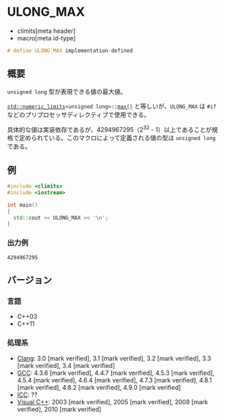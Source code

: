 # ULONG_MAX
* climits[meta header]
* macro[meta id-type]

```cpp
# define ULONG_MAX implementation-defined
```

## 概要
`unsigned long` 型が表現できる値の最大値。

[`std::numeric_limits`](/reference/limits/numeric_limits.md)`<unsigned long>::`[`max()`](/reference/limits/numeric_limits/max.md) と等しいが、`ULONG_MAX` は `#if` などのプリプロセッサディレクティブで使用できる。

具体的な値は実装依存であるが、4294967295（2<sup>32</sup> - 1）以上であることが規格で定められている。このマクロによって定義される値の型は `unsigned long` である。


## 例
```cpp example
#include <climits>
#include <iostream>

int main()
{
  std::cout << ULONG_MAX << '\n';
}
```


### 出力例
```
4294967295
```

## バージョン
### 言語
- C++03
- C++11


### 処理系
- [Clang](/implementation.md#clang): 3.0 [mark verified], 3.1 [mark verified], 3.2 [mark verified], 3.3 [mark verified], 3.4 [mark verified]
- [GCC](/implementation.md#gcc): 4.3.6 [mark verified], 4.4.7 [mark verified], 4.5.3 [mark verified], 4.5.4 [mark verified], 4.6.4 [mark verified], 4.7.3 [mark verified], 4.8.1 [mark verified], 4.8.2 [mark verified], 4.9.0 [mark verified]
- [ICC](/implementation.md#icc): ??
- [Visual C++](/implementation.md#visual_cpp): 2003 [mark verified], 2005 [mark verified], 2008 [mark verified], 2010 [mark verified]
